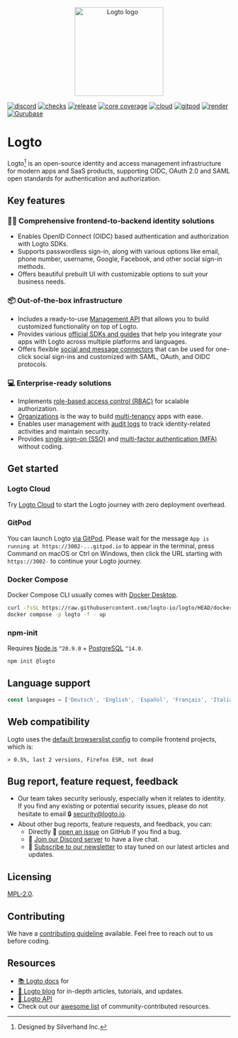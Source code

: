 <p align="center">
  <a href="https://logto.io/?utm_source=github&utm_medium=readme" target="_blank" align="center" alt="Go to Logto website">
    <picture>
      <source width="200" media="(prefers-color-scheme: dark)" srcset="https://github.com/logto-io/.github/raw/master/profile/logto-logo-dark.svg">
      <source width="200" media="(prefers-color-scheme: light)" srcset="https://github.com/logto-io/.github/raw/master/profile/logto-logo-light.svg">
      <img width="200" src="https://github.com/logto-io/logto/raw/master/logo.png" alt="Logto logo">
    </picture>
  </a>
</p>

[![discord](https://img.shields.io/discord/965845662535147551?color=5865f2&label=discord)](https://discord.gg/vRvwuwgpVX)
[![checks](https://img.shields.io/github/checks-status/logto-io/logto/master)](https://github.com/logto-io/logto/actions?query=branch%3Amaster)
[![release](https://img.shields.io/github/v/release/logto-io/logto?color=3a3c3f)](https://github.com/logto-io/logto/releases)
[![core coverage](https://img.shields.io/codecov/c/github/logto-io/logto?label=core%20coverage)](https://app.codecov.io/gh/logto-io/logto)
[![cloud](https://img.shields.io/badge/cloud-available-7958ff)](https://cloud.logto.io/?sign_up=true&utm_source=github&utm_medium=repo_logto)
[![gitpod](https://img.shields.io/badge/gitpod-available-f09439)](https://gitpod.io/#https://github.com/logto-io/demo)
[![render](https://img.shields.io/badge/render-deploy-5364e9)](https://render.com/deploy?repo=https://github.com/logto-io/logto)
[![Gurubase](https://img.shields.io/badge/Gurubase-Ask%20Logto%20Guru-006BFF)](https://gurubase.io/g/logto)

# Logto

Logto[^info] is an open-source identity and access management infrastructure for modern apps and SaaS products, supporting OIDC, OAuth 2.0 and SAML open standards for authentication and authorization.

## Key features

### 🧑‍💻 Comprehensive frontend-to-backend identity solutions

- Enables OpenID Connect (OIDC) based authentication and authorization with Logto SDKs.
- Supports passwordless sign-in, along with various options like email, phone number, username, Google, Facebook, and other social sign-in methods.
- Offers beautiful prebuilt UI with customizable options to suit your business needs.

### 📦 Out-of-the-box infrastructure

- Includes a ready-to-use [Management API](https://openapi.logto.io/) that allows you to build customized functionality on top of Logto.
- Provides various [official SDKs and guides](https://docs.logto.io/quick-starts) that help you integrate your apps with Logto across multiple platforms and languages.
- Offers flexible [social and message connectors](https://docs.logto.io/integrations) that can be used for one-click social sign-ins and customized with SAML, OAuth, and OIDC protocols.

### 💻 Enterprise-ready solutions

- Implements [role-based access control (RBAC)](https://docs.logto.io/authorization/role-based-access-control) for scalable authorization.
- [Organizations](https://docs.logto.io/organizations/understand-how-organizations-work) is the way to build [multi-tenancy](https://blog.logto.io/tenancy-models) apps with ease.
- Enables user management with [audit logs](https://docs.logto.io/developers/audit-logs) to track identity-related activities and maintain security.
- Provides [single sign-on (SSO)](https://docs.logto.io/end-user-flows/enterprise-sso) and [multi-factor authentication (MFA)](https://docs.logto.io/end-user-flows/mfa) without coding.

## Get started

### Logto Cloud

Try [Logto Cloud](https://cloud.logto.io/?sign_up=true&utm_source=github&utm_medium=repo_logto) to start the Logto journey with zero deployment overhead.

### GitPod

You can launch Logto [via GitPod](https://gitpod.io/#https://github.com/logto-io/demo). Please wait for the message `App is running at https://3002-...gitpod.io` to appear in the terminal, press Command on macOS or Ctrl on Windows, then click the URL starting with `https://3002-` to continue your Logto journey.

### Docker Compose

Docker Compose CLI usually comes with [Docker Desktop](https://www.docker.com/products/docker-desktop).

```bash
curl -fsSL https://raw.githubusercontent.com/logto-io/logto/HEAD/docker-compose.yml | \
docker compose -p logto -f - up
```

### npm-init

Requires [Node.js](https://nodejs.org/) `^20.9.0` + [PostgreSQL](https://postgresql.org/) `^14.0`.

```bash
npm init @logto
```

## Language support

```ts
const languages = ['Deutsch', 'English', 'Español', 'Français', 'Italiano', '日本語', '한국어', 'Polski', 'Português', 'Русский', 'Türkçe', '简体中文', '繁體中文'];
```

## Web compatibility

Logto uses the [default browserslist config](https://github.com/browserslist/browserslist#full-list) to compile frontend projects, which is:

```
> 0.5%, last 2 versions, Firefox ESR, not dead
```

## Bug report, feature request, feedback

- Our team takes security seriously, especially when it relates to identity. If you find any existing or potential security issues, please do not hesitate to email 🔒 [security@logto.io](mailto:security@logto.io).
- About other bug reports, feature requests, and feedback, you can:
  - Directly 🙋 [open an issue](https://github.com/logto-io/logto/issues/new) on GitHub if you find a bug.
  - 💬 [Join our Discord server](https://discord.gg/vRvwuwgpVX) to have a live chat.
  - 📧 [Subscribe to our newsletter](https://logto.io/subscribe) to stay tuned on our latest articles and updates.

## Licensing

[MPL-2.0](LICENSE).

## Contributing

We have a [contributing guideline](https://github.com/logto-io/logto/blob/master/.github/CONTRIBUTING.md) available. Feel free to reach out to us before coding.

## Resources

- [📚 Logto docs](https://docs.logto.io/?utm_source=github&utm_medium=repo_logto) for 
- [📝 Logto blog](https://blog.logto.io/?utm_source=github&utm_medium=repo_logto) for in-depth articles, tutorials, and updates.
- [🔗 Logto API](https://openapi.logto.io/?utm_source=github&utm_medium=repo_logto)
- Check out our [awesome list](./AWESOME.md) of community-contributed resources.

[^info]: Designed by Silverhand Inc.
